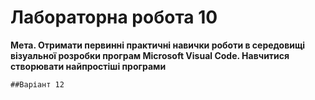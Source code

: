 #  Лабораторна робота 10
__Мета. Отримати первинні практичні навички роботи в середовищі візуальної розробки програм Microsoft Visual Code. Навчитися створювати найпростіші програми__
```
##Варіант 12

```
